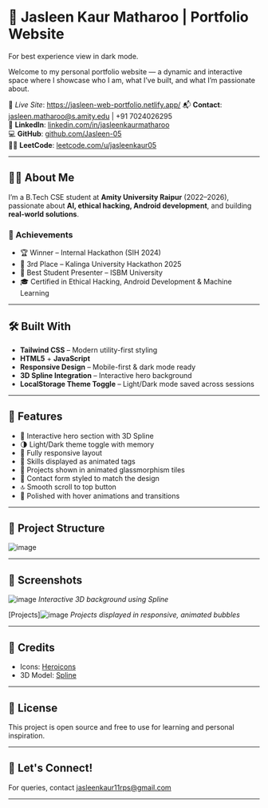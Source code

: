 # 💫 Jasleen Kaur Matharoo | Portfolio Website

For best experience view in dark mode.

Welcome to my personal portfolio website — a dynamic and interactive space where I showcase who I am, what I’ve built, and what I’m passionate about.

🔗 *Live Site*: https://jasleen-web-portfolio.netlify.app/
📬 **Contact**: jasleen.matharoo@s.amity.edu | +91 7024026295  
🔗 **LinkedIn**: [linkedin.com/in/jasleenkaurmatharoo](http://www.linkedin.com/in/jasleenkaurmatharoo)  
💻 **GitHub**: [github.com/Jasleen-05](https://github.com/Jasleen-05)  
👩‍💻 **LeetCode**: [leetcode.com/u/jasleenkaur05](https://leetcode.com/u/jasleenkaur05)

---

## 👩‍💻 About Me

I’m a B.Tech CSE student at **Amity University Raipur** (2022–2026), passionate about **AI, ethical hacking, Android development**, and building **real-world solutions**.

### 🌟 Achievements
- 🏆 Winner – Internal Hackathon (SIH 2024)
- 🥉 3rd Place – Kalinga University Hackathon 2025
- 🥇 Best Student Presenter – ISBM University
- 🎓 Certified in Ethical Hacking, Android Development & Machine Learning

---

## 🛠️ Built With

- **Tailwind CSS** – Modern utility-first styling
- **HTML5** + **JavaScript**
- **Responsive Design** – Mobile-first & dark mode ready
- **3D Spline Integration** – Interactive hero background
- **LocalStorage Theme Toggle** – Light/Dark mode saved across sessions

---

## 🚀 Features

- 🎯 Interactive hero section with 3D Spline
- 🌗 Light/Dark theme toggle with memory
- 📱 Fully responsive layout
- 🧠 Skills displayed as animated tags
- 🧩 Projects shown in animated glassmorphism tiles
- 💬 Contact form styled to match the design
- 🔝 Smooth scroll to top button
- 💅 Polished with hover animations and transitions

---

## 📂 Project Structure
![image](https://github.com/user-attachments/assets/89b9f5b1-3145-4e3c-b788-acf3b0313278)


---

## 🧪 Screenshots

![image](https://github.com/user-attachments/assets/6cd7121d-e071-4cc0-9c57-b69e0101153f)
_Interactive 3D background using Spline_

[Projects]![image](https://github.com/user-attachments/assets/3f037764-d4d6-47f2-98ac-299bd2939a09)
_Projects displayed in responsive, animated bubbles_

---

## 🙌 Credits

- Icons: [Heroicons](https://heroicons.com)
- 3D Model: [Spline](https://spline.design/)

---

## 📌 License

This project is open source and free to use for learning and personal inspiration.

---

## 🤝 Let's Connect!

For queries, contact jasleenkaur11rps@gmail.com

---
